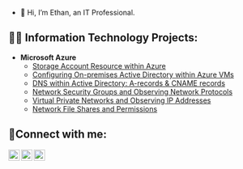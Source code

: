 - 👋 Hi, I’m Ethan, an IT Professional.

<h2>👨‍💻 Information Technology Projects:</h2>

- <b>Microsoft Azure</b>
  - [Storage Account Resource within Azure](https://github.com/EthanZSu/azure-storage-account)
  - [Configuring On-premises Active Directory within Azure VMs](https://github.com/EthanZSu/configure-ad)
  - [DNS within Active Directory: A-records & CNAME records](https://github.com/EthanZSu/DNS)
  - [Network Security Groups and Observing Network Protocols](https://github.com/EthanZSu/EthanZSu-azure-network-protocols)
  - [Virtual Private Networks and Observing IP Addresses](https://github.com/EthanZSu/vpn-and-ips)
  - [Network File Shares and Permissions](https://github.com/EthanZSu/Network-File-Shares-Permissions)
<h2>🤳Connect with me:</h2>

[<img align="left" alt="Josh | Twitter" width="22px" src="https://cdn.jsdelivr.net/npm/simple-icons@v3/icons/twitter.svg" />][twitter]
[<img align="left" alt="Josh | LinkedIn" width="22px" src="https://cdn.jsdelivr.net/npm/simple-icons@v3/icons/linkedin.svg" />][linkedin]
[<img align="left" alt="Josh | Instagram" width="22px" src="https://cdn.jsdelivr.net/npm/simple-icons@v3/icons/instagram.svg" />][instagram]

[twitter]: https://twitter.com/Josh
[instagram]: https://www.instagram.com/Josh
[linkedin]: https://linkedin.com/in/Josh

<!---
EthanZSu/EthanZSu is a ✨ special ✨ repository because its `README.md` (this file) appears on your GitHub profile.
You can click the Preview link to take a look at your changes.
--->
